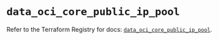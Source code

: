 # `data_oci_core_public_ip_pool`

Refer to the Terraform Registry for docs: [`data_oci_core_public_ip_pool`](https://registry.terraform.io/providers/oracle/oci/6.18.0/docs/data-sources/core_public_ip_pool).
